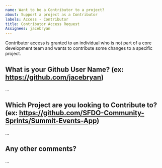 ```yaml
---
name: Want to be a Contributor to a project?
about: Support a project as a Contributor
labels: Access - Contributor
title: Contributor Access Request
Assignees: jacebryan
---
```


Contributor access is granted to an individual who is not part of a core development team and wants to contribute some changes to a specific project.

What is your Github User Name? (ex: https://github.com/jacebryan)
-------------------------------------------
...

Which Project are you looking to Contribute to? (ex: https://github.com/SFDO-Community-Sprints/Summit-Events-App)
-------------------------------------------
…


Any other comments?
-------------------------------------------
…
